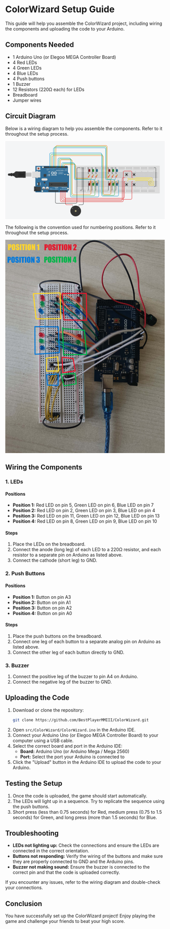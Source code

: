 # ColorWizard Setup Guide

This guide will help you assemble the ColorWizard project, including wiring the components and uploading the code to your Arduino.

## Components Needed

- 1 Arduino Uno (or Elegoo MEGA Controller Board)
- 4 Red LEDs
- 4 Green LEDs
- 4 Blue LEDs
- 4 Push buttons
- 1 Buzzer
- 12 Resistors (220Ω each) for LEDs
- Breadboard
- Jumper wires

## Circuit Diagram

Below is a wiring diagram to help you assemble the components. Refer to it throughout the setup process.

![Wiring Diagram](wiring_diagram.png)

The following is the convention used for numbering positions. Refer to it throughout the setup process.

![Positions](../images/positions.jpg)

## Wiring the Components

### 1. LEDs

#### Positions
- **Position 1:** Red LED on pin 5, Green LED on pin 6, Blue LED on pin 7
- **Position 2:** Red LED on pin 2, Green LED on pin 3, Blue LED on pin 4
- **Position 3:** Red LED on pin 11, Green LED on pin 12, Blue LED on pin 13
- **Position 4:** Red LED on pin 8, Green LED on pin 9, Blue LED on pin 10

#### Steps
1. Place the LEDs on the breadboard.
2. Connect the anode (long leg) of each LED to a 220Ω resistor, and each resistor to a separate pin on Arduino as listed above.
3. Connect the cathode (short leg) to GND.

### 2. Push Buttons

#### Positions
- **Position 1:** Button on pin A3
- **Position 2:** Button on pin A1
- **Position 3:** Button on pin A2
- **Position 4:** Button on pin A0

#### Steps
1. Place the push buttons on the breadboard.
2. Connect one leg of each button to a separate analog pin on Arduino as listed above.
3. Connect the other leg of each button directly to GND.

### 3. Buzzer

1. Connect the positive leg of the buzzer to pin A4 on Arduino.
2. Connect the negative leg of the buzzer to GND.

## Uploading the Code

1. Download or clone the repository:
    ```bash
    git clone https://github.com/BestPlayerMMIII/ColorWizard.git
    ```
2. Open `src/ColorWizard/ColorWizard.ino` in the Arduino IDE.
3. Connect your Arduino Uno (or Elegoo MEGA Controller Board) to your computer using a USB cable.
4. Select the correct board and port in the Arduino IDE:
    - **Board:** Arduino Uno (or Arduino Mega / Mega 2560)
    - **Port:** Select the port your Arduino is connected to
5. Click the "Upload" button in the Arduino IDE to upload the code to your Arduino.

## Testing the Setup

1. Once the code is uploaded, the game should start automatically.
2. The LEDs will light up in a sequence. Try to replicate the sequence using the push buttons.
3. Short press (less than 0.75 seconds) for Red, medium press (0.75 to 1.5 seconds) for Green, and long press (more than 1.5 seconds) for Blue.

## Troubleshooting

- **LEDs not lighting up:** Check the connections and ensure the LEDs are connected in the correct orientation.
- **Buttons not responding:** Verify the wiring of the buttons and make sure they are properly connected to GND and the Arduino pins.
- **Buzzer not making sound:** Ensure the buzzer is connected to the correct pin and that the code is uploaded correctly.

If you encounter any issues, refer to the wiring diagram and double-check your connections. 

## Conclusion

You have successfully set up the ColorWizard project! Enjoy playing the game and challenge your friends to beat your high score.
